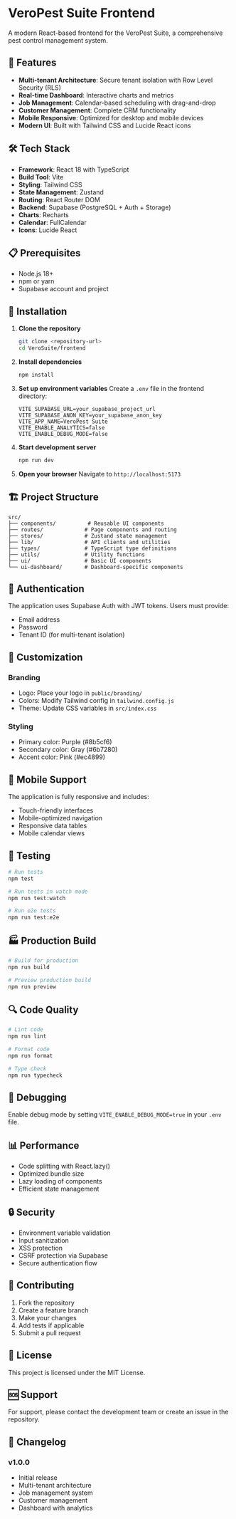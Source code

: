 # VeroPest Suite Frontend

A modern React-based frontend for the VeroPest Suite, a comprehensive pest control management system.

## 🚀 Features

- **Multi-tenant Architecture**: Secure tenant isolation with Row Level Security (RLS)
- **Real-time Dashboard**: Interactive charts and metrics
- **Job Management**: Calendar-based scheduling with drag-and-drop
- **Customer Management**: Complete CRM functionality
- **Mobile Responsive**: Optimized for desktop and mobile devices
- **Modern UI**: Built with Tailwind CSS and Lucide React icons

## 🛠️ Tech Stack

- **Framework**: React 18 with TypeScript
- **Build Tool**: Vite
- **Styling**: Tailwind CSS
- **State Management**: Zustand
- **Routing**: React Router DOM
- **Backend**: Supabase (PostgreSQL + Auth + Storage)
- **Charts**: Recharts
- **Calendar**: FullCalendar
- **Icons**: Lucide React

## 📋 Prerequisites

- Node.js 18+ 
- npm or yarn
- Supabase account and project

## 🔧 Installation

1. **Clone the repository**
   ```bash
   git clone <repository-url>
   cd VeroSuite/frontend
   ```

2. **Install dependencies**
   ```bash
   npm install
   ```

3. **Set up environment variables**
   Create a `.env` file in the frontend directory:
   ```env
   VITE_SUPABASE_URL=your_supabase_project_url
   VITE_SUPABASE_ANON_KEY=your_supabase_anon_key
   VITE_APP_NAME=VeroPest Suite
   VITE_ENABLE_ANALYTICS=false
   VITE_ENABLE_DEBUG_MODE=false
   ```

4. **Start development server**
   ```bash
   npm run dev
   ```

5. **Open your browser**
   Navigate to `http://localhost:5173`

## 🏗️ Project Structure

```
src/
├── components/          # Reusable UI components
├── routes/             # Page components and routing
├── stores/             # Zustand state management
├── lib/                # API clients and utilities
├── types/              # TypeScript type definitions
├── utils/              # Utility functions
├── ui/                 # Basic UI components
└── ui-dashboard/       # Dashboard-specific components
```

## 🔐 Authentication

The application uses Supabase Auth with JWT tokens. Users must provide:
- Email address
- Password
- Tenant ID (for multi-tenant isolation)

## 🎨 Customization

### Branding
- Logo: Place your logo in `public/branding/`
- Colors: Modify Tailwind config in `tailwind.config.js`
- Theme: Update CSS variables in `src/index.css`

### Styling
- Primary color: Purple (#8b5cf6)
- Secondary color: Gray (#6b7280)
- Accent color: Pink (#ec4899)

## 📱 Mobile Support

The application is fully responsive and includes:
- Touch-friendly interfaces
- Mobile-optimized navigation
- Responsive data tables
- Mobile calendar views

## 🧪 Testing

```bash
# Run tests
npm test

# Run tests in watch mode
npm run test:watch

# Run e2e tests
npm run test:e2e
```

## 🏭 Production Build

```bash
# Build for production
npm run build

# Preview production build
npm run preview
```

## 🔍 Code Quality

```bash
# Lint code
npm run lint

# Format code
npm run format

# Type check
npm run typecheck
```

## 🐛 Debugging

Enable debug mode by setting `VITE_ENABLE_DEBUG_MODE=true` in your `.env` file.

## 📊 Performance

- Code splitting with React.lazy()
- Optimized bundle size
- Lazy loading of components
- Efficient state management

## 🔒 Security

- Environment variable validation
- Input sanitization
- XSS protection
- CSRF protection via Supabase
- Secure authentication flow

## 🤝 Contributing

1. Fork the repository
2. Create a feature branch
3. Make your changes
4. Add tests if applicable
5. Submit a pull request

## 📄 License

This project is licensed under the MIT License.

## 🆘 Support

For support, please contact the development team or create an issue in the repository.

## 🔄 Changelog

### v1.0.0
- Initial release
- Multi-tenant architecture
- Job management system
- Customer management
- Dashboard with analytics